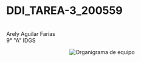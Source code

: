 # DDI_TAREA-3_200559
<br>
Arely Aguilar Farias
<br>
9° "A" IDGS

<p align="center">
  <img src=https://github.com/Arely2409/DDI_TAREA-3_200559/assets/84819096/260ed3ad-2a79-4aa0-96f7-6ceb47003c47 alt="Organigrama de equipo" whith=10px>
</p>

